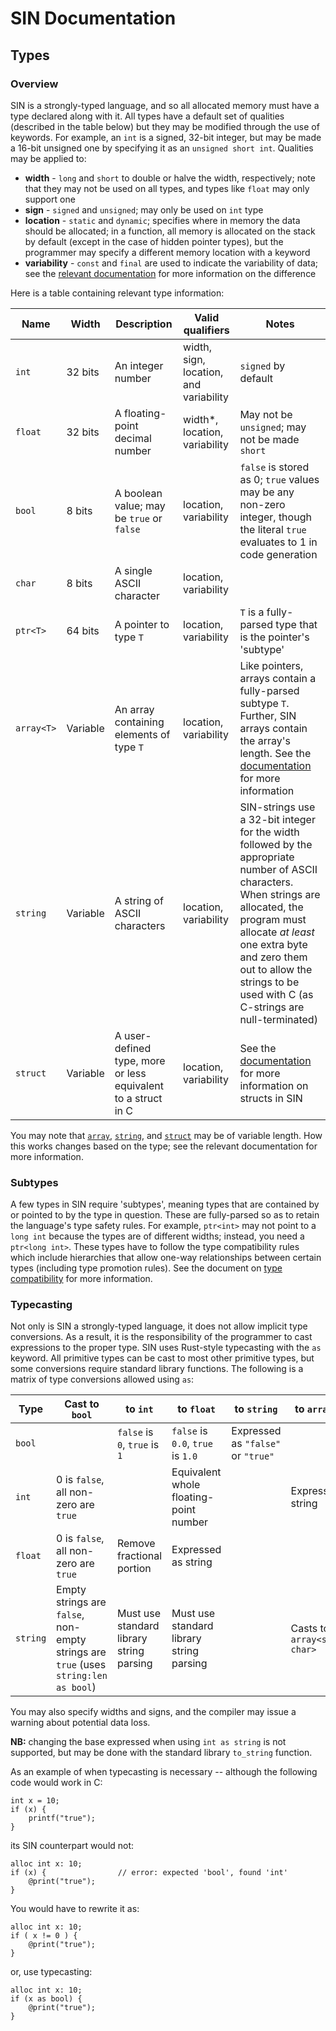 # SIN Documentation

## Types

### Overview

SIN is a strongly-typed language, and so all allocated memory must have a type declared along with it. All types have a default set of qualities (described in the table below) but they may be modified through the use of keywords. For example, an `int` is a signed, 32-bit integer, but may be made a 16-bit unsigned one by specifying it as an `unsigned short int`. Qualities may be applied to:

* **width** - `long` and `short` to double or halve the width, respectively; note that they may not be used on all types, and types like `float` may only support one
* **sign** - `signed` and `unsigned`; may only be used on `int` type
* **location** - `static` and `dynamic`; specifies where in memory the data should be allocated; in a function, all memory is allocated on the stack by default (except in the case of hidden pointer types), but the programmer may specify a different memory location with a keyword
* **variability** - `const` and `final` are used to indicate the variability of data; see the [relevant documentation](Constants.md) for more information on the difference

Here is a table containing relevant type information:

| Name | Width | Description | Valid qualifiers | Notes |
| ---- | ----- | ----------- | ---------------- | ----- |
| `int` | 32 bits | An integer number | width, sign, location, and variability | `signed` by default |
| `float` | 32 bits | A floating-point decimal number | width*, location, variability | May not be `unsigned`; may not be made `short` |
| `bool` | 8 bits | A boolean value; may be `true` or `false` | location, variability | `false` is stored as 0; `true` values may be any non-zero integer, though the literal `true` evaluates to 1 in code generation |
| `char` | 8 bits | A single ASCII character | location, variability | |
| `ptr<T>` | 64 bits | A pointer to type `T` | location, variability | `T` is a fully-parsed type that is the pointer's 'subtype' |
| `array<T>` | Variable | An array containing elements of type `T` | location, variability | Like pointers, arrays contain a fully-parsed subtype `T`. Further, SIN arrays contain the array's length. See the [documentation](Arrays.md) for more information |
| `string` | Variable | A string of ASCII characters | location, variability | SIN-strings use a 32-bit integer for the width followed by the appropriate number of ASCII characters. When strings are allocated, the program must allocate *at least* one extra byte and zero them out to allow the strings to be used with C (as C-strings are null-terminated) |
| `struct` | Variable | A user-defined type, more or less equivalent to a struct in C | location, variability | See the [documentation](Structs.md) for more information on structs in SIN |

You may note that [`array`](Arrays.md), [`string`](Reference%20Types.md), and [`struct`](Structs.md) may be of variable length. How this works changes based on the type; see the relevant documentation for more information.

### Subtypes

A few types in SIN require 'subtypes', meaning types that are contained by or pointed to by the type in question. These are fully-parsed so as to retain the language's type safety rules. For example, `ptr<int>` may not point to a `long int` because the types are of different widths; instead, you need a `ptr<long int>`. These types have to follow the type compatibility rules which include hierarchies that allow one-way relationships between certain types (including type promotion rules). See the document on [type compatibility](Type%20Compatibility.md) for more information.

### Typecasting

Not only is SIN a strongly-typed language, it does not allow implicit type conversions. As a result, it is the responsibility of the programmer to cast expressions to the proper type. SIN uses Rust-style typecasting with the `as` keyword. All primitive types can be cast to most other primitive types, but some conversions require standard library functions. The following is a matrix of type conversions allowed using `as`:

| Type | Cast to `bool` | to `int` | to `float` | to `string` | to `array< T >` |
| ---- | -------------- | -------- | ---------- | ----------- | --------------- |
| `bool` | | `false` is `0`, `true` is `1` | `false` is `0.0`, `true` is `1.0` | Expressed as `"false"` or `"true"` | |
| `int` | 0 is `false`, all non-zero are `true` | | Equivalent whole floating-point number | | Expressed as string | |
| `float` | 0 is `false`, all non-zero are `true` | Remove fractional portion | Expressed as string | |
| `string` | Empty strings are `false`, non-empty strings are `true` (uses `string:len as bool`) | Must use standard library string parsing | Must use standard library string parsing | | Casts to `array<str:len, char>` |

You may also specify widths and signs, and the compiler may issue a warning about potential data loss.

**NB:** changing the base expressed when using `int as string` is not supported, but may be done with the standard library `to_string` function.

As an example of when typecasting is necessary -- although the following code would work in C:

    int x = 10;
    if (x) {
        printf("true");
    }

its SIN counterpart would not:

    alloc int x: 10;
    if (x) {                // error: expected 'bool', found 'int'
        @print("true");
    }

You would have to rewrite it as:

    alloc int x: 10;
    if ( x != 0 ) {
        @print("true");
    }

or, use typecasting:

    alloc int x: 10;
    if (x as bool) {
        @print("true");
    }
